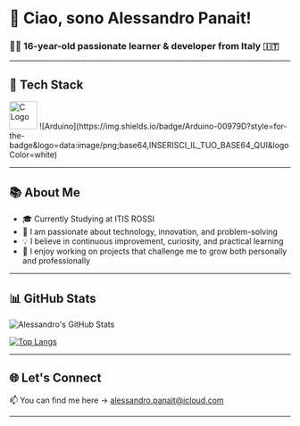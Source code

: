# 👋 Ciao, sono Alessandro Panait!

### 🧑‍💻 16-year-old passionate learner & developer from Italy 🇮🇹

---

## 🚀 Tech Stack

<img src="https://upload.wikimedia.org/wikipedia/commons/1/19/C_Logo.png" alt="C Logo" width="50"/>
![Arduino](https://img.shields.io/badge/Arduino-00979D?style=for-the-badge&logo=data:image/png;base64,INSERISCI_IL_TUO_BASE64_QUI&logoColor=white)





---

## 📚 About Me

- 🎓 Currently Studying at ITIS ROSSI
- 🎯 I am passionate about technology, innovation, and problem-solving
- 💡 I believe in continuous improvement, curiosity, and practical learning
- 🤝 I enjoy working on projects that challenge me to grow both personally and professionally


---

## 📊 GitHub Stats

![Alessandro's GitHub Stats](https://github-readme-stats.vercel.app/api?username=AlessandroPanait&show_icons=true&theme=radical)

[![Top Langs](https://github-readme-stats.vercel.app/api/top-langs/?username=AlessandroPanait&layout=compact&theme=radical)](https://github.com/AlessandroPanait)

---

## 🌐 Let's Connect

📫 You can find me here -> alessandro.panait@icloud.com

---

